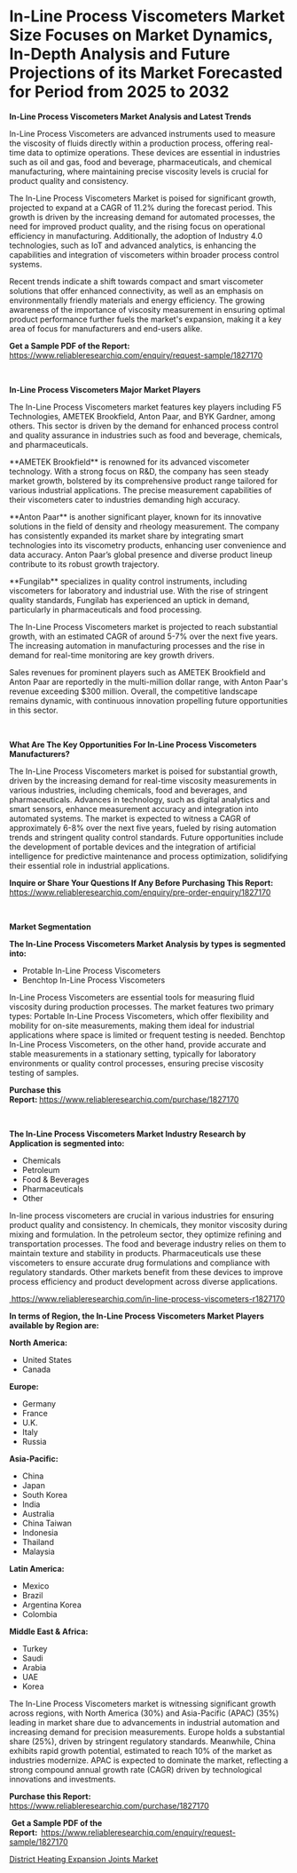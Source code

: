 <p><h1>In-Line Process Viscometers Market Size Focuses on Market Dynamics, In-Depth Analysis and Future Projections of its Market Forecasted for Period from 2025 to 2032</h1></p><p><strong>In-Line Process Viscometers Market Analysis and Latest Trends</strong></p>
<p><p>In-Line Process Viscometers are advanced instruments used to measure the viscosity of fluids directly within a production process, offering real-time data to optimize operations. These devices are essential in industries such as oil and gas, food and beverage, pharmaceuticals, and chemical manufacturing, where maintaining precise viscosity levels is crucial for product quality and consistency.</p><p>The In-Line Process Viscometers Market is poised for significant growth, projected to expand at a CAGR of 11.2% during the forecast period. This growth is driven by the increasing demand for automated processes, the need for improved product quality, and the rising focus on operational efficiency in manufacturing. Additionally, the adoption of Industry 4.0 technologies, such as IoT and advanced analytics, is enhancing the capabilities and integration of viscometers within broader process control systems.</p><p>Recent trends indicate a shift towards compact and smart viscometer solutions that offer enhanced connectivity, as well as an emphasis on environmentally friendly materials and energy efficiency. The growing awareness of the importance of viscosity measurement in ensuring optimal product performance further fuels the market's expansion, making it a key area of focus for manufacturers and end-users alike.</p></p>
<p><strong>Get a Sample PDF of the Report:&nbsp;</strong> <a href="https://www.reliableresearchiq.com/enquiry/request-sample/1827170?utm_campaign=2761&utm_medium=2&utm_source=Github&utm_content=ia&utm_term=12042025&utm_id=in-line-process-viscometers">https://www.reliableresearchiq.com/enquiry/request-sample/1827170</a></p>
<p>&nbsp;</p>
<p><strong>In-Line Process Viscometers Major Market Players</strong></p>
<p><p>The In-Line Process Viscometers market features key players including F5 Technologies, AMETEK Brookfield, Anton Paar, and BYK Gardner, among others. This sector is driven by the demand for enhanced process control and quality assurance in industries such as food and beverage, chemicals, and pharmaceuticals.</p><p>**AMETEK Brookfield** is renowned for its advanced viscometer technology. With a strong focus on R&D, the company has seen steady market growth, bolstered by its comprehensive product range tailored for various industrial applications. The precise measurement capabilities of their viscometers cater to industries demanding high accuracy.</p><p>**Anton Paar** is another significant player, known for its innovative solutions in the field of density and rheology measurement. The company has consistently expanded its market share by integrating smart technologies into its viscometry products, enhancing user convenience and data accuracy. Anton Paar’s global presence and diverse product lineup contribute to its robust growth trajectory.</p><p>**Fungilab** specializes in quality control instruments, including viscometers for laboratory and industrial use. With the rise of stringent quality standards, Fungilab has experienced an uptick in demand, particularly in pharmaceuticals and food processing.</p><p>The In-Line Process Viscometers market is projected to reach substantial growth, with an estimated CAGR of around 5-7% over the next five years. The increasing automation in manufacturing processes and the rise in demand for real-time monitoring are key growth drivers. </p><p>Sales revenues for prominent players such as AMETEK Brookfield and Anton Paar are reportedly in the multi-million dollar range, with Anton Paar's revenue exceeding $300 million. Overall, the competitive landscape remains dynamic, with continuous innovation propelling future opportunities in this sector.</p></p>
<p>&nbsp;</p>
<p><strong>What Are The Key Opportunities For In-Line Process Viscometers Manufacturers?</strong></p>
<p><p>The In-Line Process Viscometers market is poised for substantial growth, driven by the increasing demand for real-time viscosity measurements in various industries, including chemicals, food and beverages, and pharmaceuticals. Advances in technology, such as digital analytics and smart sensors, enhance measurement accuracy and integration into automated systems. The market is expected to witness a CAGR of approximately 6-8% over the next five years, fueled by rising automation trends and stringent quality control standards. Future opportunities include the development of portable devices and the integration of artificial intelligence for predictive maintenance and process optimization, solidifying their essential role in industrial applications.</p></p>
<p><strong>Inquire or Share Your Questions If Any Before Purchasing This Report:</strong> <a href="https://www.reliableresearchiq.com/enquiry/pre-order-enquiry/1827170?utm_campaign=2761&utm_medium=2&utm_source=Github&utm_content=ia&utm_term=12042025&utm_id=in-line-process-viscometers">https://www.reliableresearchiq.com/enquiry/pre-order-enquiry/1827170</a></p>
<p>&nbsp;</p>
<p><strong>Market Segmentation</strong></p>
<p><strong>The In-Line Process Viscometers Market Analysis by types is segmented into:</strong></p>
<p><ul><li>Protable In-Line Process Viscometers</li><li>Benchtop In-Line Process Viscometers</li></ul></p>
<p><p>In-Line Process Viscometers are essential tools for measuring fluid viscosity during production processes. The market features two primary types: Portable In-Line Process Viscometers, which offer flexibility and mobility for on-site measurements, making them ideal for industrial applications where space is limited or frequent testing is needed. Benchtop In-Line Process Viscometers, on the other hand, provide accurate and stable measurements in a stationary setting, typically for laboratory environments or quality control processes, ensuring precise viscosity testing of samples.</p></p>
<p><strong>Purchase this Report:&nbsp;</strong><a href="https://www.reliableresearchiq.com/purchase/1827170?utm_campaign=2761&utm_medium=2&utm_source=Github&utm_content=ia&utm_term=12042025&utm_id=in-line-process-viscometers">https://www.reliableresearchiq.com/purchase/1827170</a></p>
<p>&nbsp;</p>
<p><strong>The In-Line Process Viscometers Market Industry Research by Application is segmented into:</strong></p>
<p><ul><li>Chemicals</li><li>Petroleum</li><li>Food & Beverages</li><li>Pharmaceuticals</li><li>Other</li></ul></p>
<p><p>In-line process viscometers are crucial in various industries for ensuring product quality and consistency. In chemicals, they monitor viscosity during mixing and formulation. In the petroleum sector, they optimize refining and transportation processes. The food and beverage industry relies on them to maintain texture and stability in products. Pharmaceuticals use these viscometers to ensure accurate drug formulations and compliance with regulatory standards. Other markets benefit from these devices to improve process efficiency and product development across diverse applications.</p></p>
<p><a href="https://www.reliableresearchiq.com/in-line-process-viscometers-r1827170?utm_campaign=2761&utm_medium=2&utm_source=Github&utm_content=ia&utm_term=12042025&utm_id=in-line-process-viscometers">&nbsp;https://www.reliableresearchiq.com/in-line-process-viscometers-r1827170</a></p>
<p><strong>In terms of Region, the In-Line Process Viscometers Market Players available by Region are:</strong></p>
<p>
    <p> <strong> North America: </strong>
        <ul>
            <li>United States</li>
            <li>Canada</li>
        </ul>
        </p> 
    <p> <strong> Europe: </strong>
        <ul>
            <li>Germany</li>
            <li>France</li>
            <li>U.K.</li>
            <li>Italy</li>
            <li>Russia</li>
        </ul>
        </p> 
    <p> <strong> Asia-Pacific: </strong>
        <ul>
            <li>China</li>
            <li>Japan</li>
            <li>South Korea</li>
            <li>India</li>
            <li>Australia</li>
            <li>China Taiwan</li>
            <li>Indonesia</li>
            <li>Thailand</li>
            <li>Malaysia</li>
        </ul>
        </p> 
    <p> <strong> Latin America: </strong>
        <ul>
            <li>Mexico</li>
            <li>Brazil</li>
            <li>Argentina Korea</li>
            <li>Colombia</li>
        </ul>
        </p> 
    <p> <strong> Middle East & Africa: </strong>
        <ul>
            <li>Turkey</li>
            <li>Saudi</li>
            <li>Arabia</li>
            <li>UAE</li>
            <li>Korea</li>
        </ul>
    </p>
    </p>
<p><p>The In-Line Process Viscometers market is witnessing significant growth across regions, with North America (30%) and Asia-Pacific (APAC) (35%) leading in market share due to advancements in industrial automation and increasing demand for precision measurements. Europe holds a substantial share (25%), driven by stringent regulatory standards. Meanwhile, China exhibits rapid growth potential, estimated to reach 10% of the market as industries modernize. APAC is expected to dominate the market, reflecting a strong compound annual growth rate (CAGR) driven by technological innovations and investments.</p></p>
<p><strong>Purchase this Report: </strong><a href="https://www.reliableresearchiq.com/purchase/1827170?utm_campaign=2761&utm_medium=2&utm_source=Github&utm_content=ia&utm_term=12042025&utm_id=in-line-process-viscometers">https://www.reliableresearchiq.com/purchase/1827170</a></p>
<p>&nbsp;<strong>Get a Sample PDF of the Report:&nbsp;&nbsp;</strong><a href="https://www.reliableresearchiq.com/enquiry/request-sample/1827170?utm_campaign=2761&utm_medium=2&utm_source=Github&utm_content=ia&utm_term=12042025&utm_id=in-line-process-viscometers">https://www.reliableresearchiq.com/enquiry/request-sample/1827170</a></p>
<p><strong></strong></p>
<p><p><a href="https://github.com/timayuethem/Market-Research-Report-List-1/blob/main/district-heating-expansion-joints-market.md?utm_campaign=2761&utm_medium=2&utm_source=Github&utm_content=ia&utm_term=12042025&utm_id=in-line-process-viscometers">District Heating Expansion Joints Market</a></p></p>